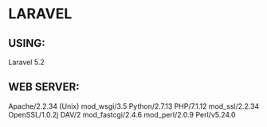 # LARAVEL
## USING:
Laravel 5.2
## WEB SERVER:
Apache/2.2.34 (Unix) mod_wsgi/3.5 Python/2.7.13 PHP/7.1.12 mod_ssl/2.2.34 OpenSSL/1.0.2j DAV/2 mod_fastcgi/2.4.6 mod_perl/2.0.9 Perl/v5.24.0
